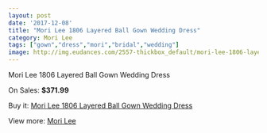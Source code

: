 ```yaml
---
layout: post
date: '2017-12-08'
title: "Mori Lee 1806 Layered Ball Gown Wedding Dress"
category: Mori Lee
tags: ["gown","dress","mori","bridal","wedding"]
image: http://img.eudances.com/2557-thickbox_default/mori-lee-1806-layered-ball-gown-wedding-dress.jpg
---
```

Mori Lee 1806 Layered Ball Gown Wedding Dress

On Sales: **$371.99**
<a href="https://www.eudances.com/en/mori-lee/852-mori-lee-1806-layered-ball-gown-wedding-dress.html"><amp-img layout="responsive" width="600" height="600" src="//img.eudances.com/2557-thickbox_default/mori-lee-1806-layered-ball-gown-wedding-dress.jpg" alt="Mori Lee 1806 Layered Ball Gown Wedding Dress 0" /></a>
<a href="https://www.eudances.com/en/mori-lee/852-mori-lee-1806-layered-ball-gown-wedding-dress.html"><amp-img layout="responsive" width="600" height="600" src="//img.eudances.com/2558-thickbox_default/mori-lee-1806-layered-ball-gown-wedding-dress.jpg" alt="Mori Lee 1806 Layered Ball Gown Wedding Dress 1" /></a>

Buy it: [Mori Lee 1806 Layered Ball Gown Wedding Dress](https://www.eudances.com/en/mori-lee/852-mori-lee-1806-layered-ball-gown-wedding-dress.html "Mori Lee 1806 Layered Ball Gown Wedding Dress")

View more: [Mori Lee](https://www.eudances.com/en/9-mori-lee "Mori Lee")